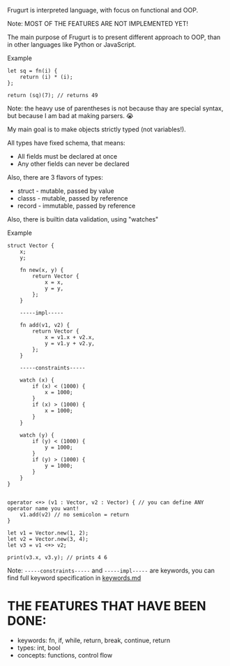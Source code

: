 Frugurt is interpreted language, with focus on functional and OOP.

Note: MOST OF THE FEATURES ARE NOT IMPLEMENTED YET!

The main purpose of Frugurt is to present different approach to OOP, than in other languages like Python or JavaScript.

Example
```
let sq = fn(i) {
    return (i) * (i);
};

return (sq)(7); // returns 49

```
Note: the heavy use of parentheses is not because thay are special syntax, but because I am bad at making parsers. :sob:


My main goal is to make objects strictly typed (not variables!).

All types have fixed schema, that means:
- All fields must be declared at once
- Any other fields can never be declared

Also, there are 3 flavors of types:
- struct - mutable, passed by value
- classs - mutable, passed by reference
- record - immutable, passed by reference

Also, there is builtin data validation, using "watches"

Example 
```
struct Vector {
    x;
    y;

    fn new(x, y) {
        return Vector {
            x = x,
            y = y,
        };
    }

    -----impl-----

    fn add(v1, v2) {
        return Vector {
            x = v1.x + v2.x,
            y = v1.y + v2.y,
        };
    }

    -----constraints-----

    watch (x) {
        if (x) < (1000) {
            x = 1000;
        }
        if (x) > (1000) {
            x = 1000;
        }
    }

    watch (y) {
        if (y) < (1000) {
            y = 1000;
        }
        if (y) > (1000) {
            y = 1000;
        }
    }
}


operator <+> (v1 : Vector, v2 : Vector) { // you can define ANY operator name you want!
    v1.add(v2) // no semicolon = return
}

let v1 = Vector.new(1, 2);
let v2 = Vector.new(3, 4);
let v3 = v1 <+> v2;

print(v3.x, v3.y); // prints 4 6

```
Note: `-----constraints-----` and `-----impl-----` are keywords, you can find full keyword specification in [keywords.md](docs/keywords.md)


# THE FEATURES THAT HAVE BEEN DONE:
- keywords: fn, if, while, return, break, continue, return
- types: int, bool
- concepts: functions, control flow
